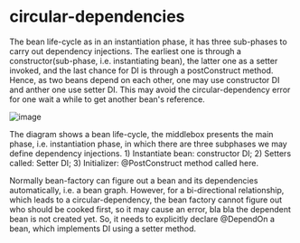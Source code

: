 # circular-dependencies

The bean life-cycle as in an instantiation phase, it has three sub-phases to carry out dependency injections. The earliest one is through a constructor(sub-phase, i.e. instantiating bean), the latter one as a setter invoked, and the last chance for DI is through a postConstruct method.  Hence, as two beans depend on each other, one may use constructor DI and anther one use setter DI.  This may avoid the circular-dependency error for one wait a while to get another bean's reference. 

![image](https://user-images.githubusercontent.com/17804600/103445358-54a54780-4c73-11eb-9661-2e26d1356b76.png)

The diagram shows a bean life-cycle, the middlebox presents the main phase, i.e. instantiation phase, in which there are three subphases we may define dependency injections. 1) Instantiate bean: constructor DI; 2) Setters called: Setter DI; 3) Initializer: @PostConstruct method called here. 

Normally bean-factory can figure out a bean and its dependencies automatically, i.e. a bean graph. However, for a bi-directional relationship, which leads to a circular-dependency, the bean factory cannot figure out who should be cooked first, so it may cause an error, bla bla the dependent bean is not created yet. So, it needs to explicitly declare @DependOn a bean, which implements DI using a setter method.
